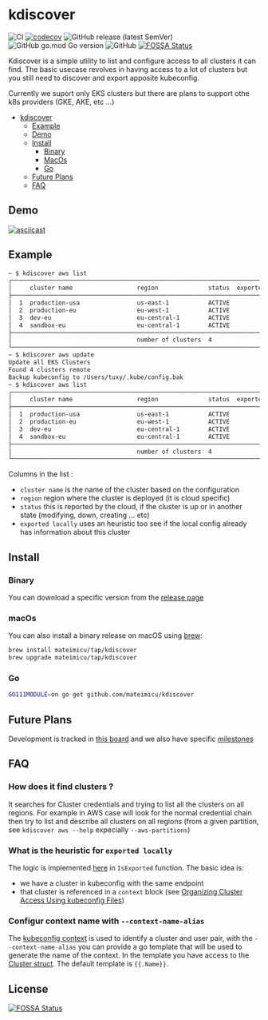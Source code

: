 # kdiscover
![CI](https://github.com/mateimicu/kdiscover/workflows/Lint%20&%20build%20Golang%20project/badge.svg?branch=master)
[![codecov](https://codecov.io/gh/mateimicu/kdiscover/branch/master/graph/badge.svg)](https://codecov.io/gh/mateimicu/kdiscover)
![GitHub release (latest SemVer)](https://img.shields.io/github/v/release/mateimicu/kdiscover?sort=semver)
![GitHub go.mod Go version](https://img.shields.io/github/go-mod/go-version/mateimicu/kdiscover)
![GitHub](https://img.shields.io/github/license/mateimicu/kdiscover)
[![FOSSA Status](https://app.fossa.com/api/projects/git%2Bgithub.com%2Fmateimicu%2Fkdiscover.svg?type=shield)](https://app.fossa.com/projects/git%2Bgithub.com%2Fmateimicu%2Fkdiscover?ref=badge_shield)


Kdiscover is a simple utility to list and configure access to all clusters it can find.
The basic usecase revolves in having access to a lot of clusters but you still need to discover and export apposite kubeconfig.

Currently we suport only EKS clusters but there are plans to support othe k8s providers (GKE, AKE, etc ...)

- [kdiscover](#kdiscover)
  - [Example](#example)
  - [Demo](#demo)
  - [Install](#install)
    - [Binary](#binary)
    - [MacOs](#macos)
    - [Go](#go)
  - [Future Plans](#future-plans)
  - [FAQ](#faq)


## Demo

[![asciicast](https://asciinema.org/a/qfxDubtATYtLJ1W1vOK6rBzSE.svg)](https://asciinema.org/a/qfxDubtATYtLJ1W1vOK6rBzSE)


## Example

```bash
~ $ kdiscover aws list
┌────────────────────────────────────────────────────────────────────────────────┐
│     cluster name                  region              status  exported locally │
├────────────────────────────────────────────────────────────────────────────────┤
│  1  production-usa                us-east-1           ACTIVE          No       │
│  2  production-eu                 eu-west-1           ACTIVE          No       │
│  3  dev-eu                        eu-central-1        ACTIVE          No       │
│  4  sandbox-eu                    eu-central-1        ACTIVE          No       │
├────────────────────────────────────────────────────────────────────────────────┤
│                                   number of clusters  4                        │
└────────────────────────────────────────────────────────────────────────────────┘
~ $ kdiscover aws update
Update all EKS Clusters
Found 4 clusters remote
Backup kubeconfig to /Users/tuxy/.kube/config.bak
~ $ kdiscover aws list
┌────────────────────────────────────────────────────────────────────────────────┐
│     cluster name                  region              status  exported locally │
├────────────────────────────────────────────────────────────────────────────────┤
│  1  production-usa                us-east-1           ACTIVE         Yes       │
│  2  production-eu                 eu-west-1           ACTIVE         Yes       │
│  3  dev-eu                        eu-central-1        ACTIVE         Yes       │
│  4  sandbox-eu                    eu-central-1        ACTIVE         Yes       │
├────────────────────────────────────────────────────────────────────────────────┤
│                                   number of clusters  4                        │
└────────────────────────────────────────────────────────────────────────────────┘
```


Columns in the list :

- `cluster name` is the name of the cluster based on the configuration
- `region` region where the cluster is deployed (it is cloud specific)
- `status` this is reported by the cloud, if the cluster is up or in another state (modifying, down, creating ... etc)
- `exported locally` uses an heuristic too see if the local config already has information about this cluster


## Install

### Binary

You can download a specific version from the [release page](https://github.com/golangci/golangci-lint/releases)

### macOs

You can also install a binary release on macOS using [brew](https://brew.sh/):

```bash
brew install mateimicu/tap/kdiscover
brew upgrade mateimicu/tap/kdiscover
```

### Go

```bash
GO111MODULE=on go get github.com/mateimicu/kdiscover
```

## Future Plans


Development is tracked in [this board](https://github.com/mateimicu/kdiscover/projects/1) and we also have specific [milestones](https://github.com/mateimicu/kdiscover/milestones?direction=asc&sort=due_date)


## FAQ

### How does it find clusters ?

It searches for Cluster credentials and trying to list all the clusters on all regions.
For example in AWS case will look for the normal credential chain then try to list and describe
all clusters on all regions (from a given partition, see `kdiscover aws --help` expecially `--aws-partitions`)

### What is the heuristic for `exported locally`

The logic is implemented [here](./internal/kubeconfig/kubeconfig.go) in `IsExported` function.
The basic idea is:

 - we have a cluster in kubeconfig with the same endpoint
 - that cluster is referenced in a `context` block (see [Organizing Cluster Access Using kubeconfig Files][kubeconfig-context])


### Configur context name with `--context-name-alias`

The [kubeconfig context][kubeconfig-context] is used to identify a cluster and user pair, with the `--context-name-alias` you can provide a go template that will be
used to generate the name of the context. In the template you have access to the [Cluster struct](https://github.com/mateimicu/kdiscover/blob/master/internal/cluster/cluster.go#L23). The default template is `{{.Name}}`.


[kubeconfig-context]: https://kubernetes.io/docs/concepts/configuration/organize-cluster-access-kubeconfig/#context


## License
[![FOSSA Status](https://app.fossa.com/api/projects/git%2Bgithub.com%2Fmateimicu%2Fkdiscover.svg?type=large)](https://app.fossa.com/projects/git%2Bgithub.com%2Fmateimicu%2Fkdiscover?ref=badge_large)